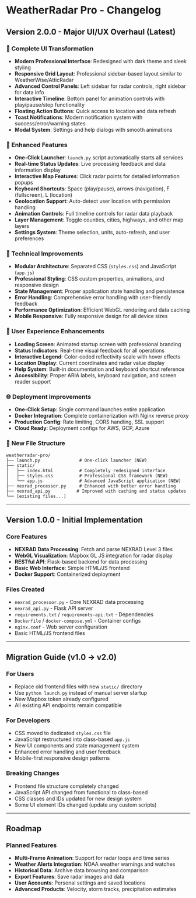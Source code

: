 # WeatherRadar Pro - Changelog

## Version 2.0.0 - Major UI/UX Overhaul (Latest)

### 🎨 Complete UI Transformation
- **Modern Professional Interface**: Redesigned with dark theme and sleek styling
- **Responsive Grid Layout**: Professional sidebar-based layout similar to WeatherWise/AtticRadar
- **Advanced Control Panels**: Left sidebar for radar controls, right sidebar for data info
- **Interactive Timeline**: Bottom panel for animation controls with play/pause/step functionality
- **Floating Action Buttons**: Quick access to location and data refresh
- **Toast Notifications**: Modern notification system with success/error/warning states
- **Modal System**: Settings and help dialogs with smooth animations

### 🚀 Enhanced Features
- **One-Click Launcher**: `launch.py` script automatically starts all services
- **Real-time Status Updates**: Live processing feedback and data information display
- **Interactive Map Features**: Click radar points for detailed information popups
- **Keyboard Shortcuts**: Space (play/pause), arrows (navigation), F (fullscreen), L (location)
- **Geolocation Support**: Auto-detect user location with permission handling
- **Animation Controls**: Full timeline controls for radar data playback
- **Layer Management**: Toggle counties, cities, highways, and other map layers
- **Settings System**: Theme selection, units, auto-refresh, and user preferences

### 🔧 Technical Improvements
- **Modular Architecture**: Separated CSS (`styles.css`) and JavaScript (`app.js`)
- **Professional Styling**: CSS custom properties, animations, and responsive design
- **State Management**: Proper application state handling and persistence
- **Error Handling**: Comprehensive error handling with user-friendly feedback
- **Performance Optimization**: Efficient WebGL rendering and data caching
- **Mobile Responsive**: Fully responsive design for all device sizes

### 📱 User Experience Enhancements
- **Loading Screen**: Animated startup screen with professional branding
- **Status Indicators**: Real-time visual feedback for all operations
- **Interactive Legend**: Color-coded reflectivity scale with hover effects
- **Location Display**: Current coordinates and radar value display
- **Help System**: Built-in documentation and keyboard shortcut reference
- **Accessibility**: Proper ARIA labels, keyboard navigation, and screen reader support

### 🌐 Deployment Improvements
- **One-Click Setup**: Single command launches entire application
- **Docker Integration**: Complete containerization with Nginx reverse proxy
- **Production Config**: Rate limiting, CORS handling, SSL support
- **Cloud Ready**: Deployment configs for AWS, GCP, Azure

### 📁 New File Structure
```
weatherradar-pro/
├── launch.py               # One-click launcher (NEW)
├── static/
│   ├── index.html          # Completely redesigned interface
│   ├── styles.css          # Professional CSS framework (NEW)
│   └── app.js              # Advanced JavaScript application (NEW)
├── nexrad_processor.py     # Enhanced with better error handling
├── nexrad_api.py          # Improved with caching and status updates
└── [existing files...]
```

---

## Version 1.0.0 - Initial Implementation

### Core Features
- **NEXRAD Data Processing**: Fetch and parse NEXRAD Level 3 files
- **WebGL Visualization**: Mapbox GL JS integration for radar display
- **RESTful API**: Flask-based backend for data processing
- **Basic Web Interface**: Simple HTML/JS frontend
- **Docker Support**: Containerized deployment

### Files Created
- `nexrad_processor.py` - Core NEXRAD data processing
- `nexrad_api.py` - Flask API server
- `requirements.txt` / `requirements-api.txt` - Dependencies
- `Dockerfile` / `docker-compose.yml` - Container configs
- `nginx.conf` - Web server configuration
- Basic HTML/JS frontend files

---

## Migration Guide (v1.0 → v2.0)

### For Users
- Replace old frontend files with new `static/` directory
- Use `python launch.py` instead of manual server startup
- New Mapbox token already configured
- All existing API endpoints remain compatible

### For Developers
- CSS moved to dedicated `styles.css` file
- JavaScript restructured into class-based `app.js`
- New UI components and state management system
- Enhanced error handling and user feedback
- Mobile-first responsive design patterns

### Breaking Changes
- Frontend file structure completely changed
- JavaScript API changed from functional to class-based
- CSS classes and IDs updated for new design system
- Some UI element IDs changed (update any custom scripts)

---

## Roadmap

### Planned Features
- **Multi-Frame Animation**: Support for radar loops and time series
- **Weather Alerts Integration**: NOAA weather warnings and watches
- **Historical Data**: Archive data browsing and comparison
- **Export Features**: Save radar images and data
- **User Accounts**: Personal settings and saved locations
- **Advanced Products**: Velocity, storm tracks, precipitation estimates